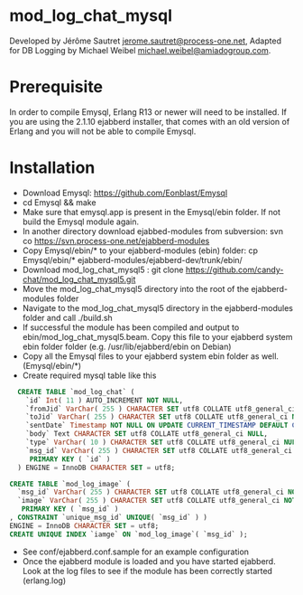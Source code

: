 mod_log_chat_mysql
============

Developed by Jérôme Sautret <jerome.sautret@process-one.net>, Adapted for DB Logging by Michael Weibel <michael.weibel@amiadogroup.com>.

Prerequisite
============
In order to compile Emysql, Erlang R13 or newer will need to be installed.
If you are using the 2.1.10 ejabberd installer, that comes with an old version of Erlang and you will not be able to compile Emysql.

Installation
============
  * Download Emysql: https://github.com/Eonblast/Emysql
  * cd Emysql && make
  * Make sure that emysql.app is present in the Emysql/ebin folder. If not build the Emysql module again.
  * In another directory download ejabbed-modules from subversion: svn co https://svn.process-one.net/ejabberd-modules
  * Copy Emysql/ebin/* to your ejabberd-modules (ebin) folder: cp Emysql/ebin/* ejabberd-modules/ejabberd-dev/trunk/ebin/
  * Download mod_log_chat_mysql5 : git clone https://github.com/candy-chat/mod_log_chat_mysql5.git
  * Move the mod_log_chat_mysql5 directory into the root of the ejabberd-modules folder
  * Navigate to the mod_log_chat_mysql5 directory in the ejabberd-modules folder and call ./build.sh
  * If successful the module has been compiled and output to ebin/mod_log_chat_mysql5.beam. Copy this file to your ejabberd system ebin folder folder (e.g. /usr/lib/ejabberd/ebin on Debian)
  * Copy all the Emysql files to your ejabberd system ebin folder as well. (Emysql/ebin/*)
  * Create required mysql table like this

```sql
  CREATE TABLE `mod_log_chat` ( 
    `id` Int( 11 ) AUTO_INCREMENT NOT NULL, 
    `fromJid` VarChar( 255 ) CHARACTER SET utf8 COLLATE utf8_general_ci NOT NULL, 
    `toJid` VarChar( 255 ) CHARACTER SET utf8 COLLATE utf8_general_ci NOT NULL, 
    `sentDate` Timestamp NOT NULL ON UPDATE CURRENT_TIMESTAMP DEFAULT CURRENT_TIMESTAMP, 
    `body` Text CHARACTER SET utf8 COLLATE utf8_general_ci NULL, 
    `type` VarChar( 10 ) CHARACTER SET utf8 COLLATE utf8_general_ci NULL, 
    `msg_id` VarChar( 255 ) CHARACTER SET utf8 COLLATE utf8_general_ci NOT NULL,
     PRIMARY KEY ( `id` )
  ) ENGINE = InnoDB CHARACTER SET = utf8;

CREATE TABLE `mod_log_image` ( 
  `msg_id` VarChar( 255 ) CHARACTER SET utf8 COLLATE utf8_general_ci NOT NULL, 
  `image` VarChar( 255 ) CHARACTER SET utf8 COLLATE utf8_general_ci NOT NULL,
   PRIMARY KEY ( `msg_id` )
, CONSTRAINT `unique_msg_id` UNIQUE( `msg_id` ) )
ENGINE = InnoDB CHARACTER SET = utf8;
CREATE UNIQUE INDEX `iamge` ON `mod_log_image`( `msg_id` );
```
  * See conf/ejabberd.conf.sample for an example configuration
  * Once the ejabberd module is loaded and you have started ejabberd.  Look at the log files to see if the module has been correctly started (erlang.log) 
